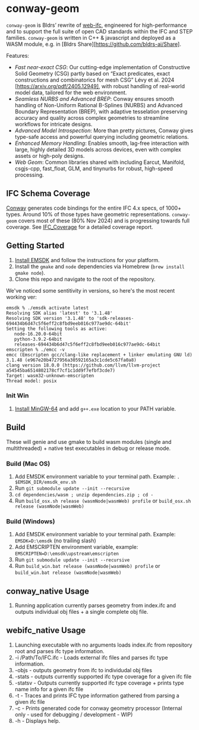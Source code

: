 # conway-geom

`conway-geom` is Bldrs’ rewrite of [web-ifc](https://github.com/ThatOpen/engine_web-ifc), engineered for high-performance and to support the full suite of open CAD standards within the IFC and STEP families.  `conway-geom` is written in C++ & javascript and deployed as a WASM module, e.g. in [Bldrs Share][https://github.com/bldrs-ai/Share].

Features:
- *Fast near-exact CSG*: Our cutting-edge implementation of Constructive Solid Geometry (CSG) partly based on “Exact predicates, exact constructions and combinatorics for mesh CSG” Lévy et al. 2024 [https://arxiv.org/pdf/2405.12949], with robust handling of real-world model data, tailored for the web environment.
- *Seamless NURBS and Advanced BREP*: Conway ensures smooth handling of Non-Uniform Rational B-Splines (NURBS) and Advanced Boundary Representation (BREP), with adaptive tesselation preserving accuracy and quality across complex geometries to streamline workflows for intricate designs.
- *Advanced Model Introspection*: More than pretty pictures, Conway gives type-safe access and powerful querying including geometric relations.
- *Enhanced Memory Handling*: Enables smooth, lag-free interaction with large, highly detailed 3D models across devices, even with complex assets or high-poly designs.
- *Web Geom*: Common libraries shared with including Earcut, Manifold, csgjs-cpp, fast_float, GLM, and tinynurbs for robust, high-speed processing.

## IFC Schema Coverage

[Conway](https://github.com/bldrs-ai/conway) generates code bindings for the entire IFC 4.x specs, of 1000+ types. Around 10% of those types have geometric representations.  `conway-geom` covers most of these (80% Nov 2024) and is progressing towards full coverage.  See [IFC_Coverage](https://github.com/bldrs-ai/conway/wiki/IFC-Coverage) for a detailed coverage report.

## Getting Started

1. [Install EMSDK](https://github.com/emscripten-core/emsdk) and follow the instructions for your platform. 
2. Install the `gmake` and `node` dependencies via Homebrew (```brew install gmake node```).
3. Clone this repo and navigate to the root of the repository.

We've noticed some sentitivity in versions, so here's the most recent working ver:
```
emsdk % ./emsdk activate latest
Resolving SDK alias 'latest' to '3.1.48'
Resolving SDK version '3.1.48' to 'sdk-releases-694434b6d47c5f6eff2c8fbd9eeb016c977ae9dc-64bit'
Setting the following tools as active:
   node-16.20.0-64bit
   python-3.9.2-64bit
   releases-694434b6d47c5f6eff2c8fbd9eeb016c977ae9dc-64bit
emscripten % ./emcc -v
emcc (Emscripten gcc/clang-like replacement + linker emulating GNU ld) 3.1.48 (e967e20b4727956a30592165a3c1cde5c67fa0a8)
clang version 18.0.0 (https://github.com/llvm/llvm-project a54545ba6514802178cf7cf1c1dd9f7efbf3cde7)
Target: wasm32-unknown-emscripten
Thread model: posix
```

### Init Win
1. [Install MinGW-64](https://github.com/msys2/msys2-installer/releases/download/2022-06-03/msys2-x86_64-20220603.exe) and add ```g++.exe``` location to your PATH variable. 

## Build

These will genie and use gmake to build wasm modules (single and multithreaded) + native test executables in debug or release mode.

### Build (Mac OS)

1. Add EMSDK environment variable to your terminal path. Example: ```. $EMSDK_DIR/emsdk_env.sh```
1. Run ```git submodule update --init --recursive```
1. `cd dependencies/wasm ; unzip dependencies.zip ; cd -`
1. Run ```build_osx.sh release (wasmNode|wasmWeb) profile``` or ```build_osx.sh release (wasmNode|wasmWeb)```

### Build (Windows)
1. Add EMSDK environment variable to your terminal path. Example: ```EMSDK=D:\emsdk``` (no trailing slash)
1. Add EMSCRIPTEN environment variable, example: ```EMSCRIPTEN=D:\emsdk\upstream\emscripten```
1. Run ```git submodule update --init --recursive```
1. Run ```build_win.bat release (wasmNode|wasmWeb) profile``` or ```build_win.bat release (wasmNode|wasmWeb)```

## conway_native Usage
1. Running application currently parses geometry from index.ifc and outputs individual obj files + a single complete obj file. 

## webifc_native Usage
1. Launching executable with no arguments loads index.ifc from repository root and parses ifc type information.
2. -i /Path/To/IFC.ifc - Loads external ifc files and parses ifc type information.
3. -objs - outputs geometry from ifc to individudal obj files
4. -stats - outputs currently supported ifc type coverage for a given ifc file
5. -statsv - Outputs currently supported ifc type coverage + prints type name info for a given ifc file
6. -t - Traces and prints IFC type information gathered from parsing a given ifc file
7. -c - Prints generated code for conway geometry processor (Internal only - used for debugging / development - WIP)
8. -h - Displays help.
